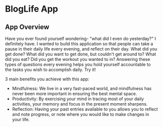 # BlogLife App

## App Overview
Have you ever found yourself wondering- "what did I even do yesterday?" I definitely have. I wanted to build this application so that people can take a pause in their daily life every evening, and reflect on their day. What did you get done? What did you want to get done, but couldn't get around to? What did you eat? Did you get the workout you wanted to in? Answering these types of questions every evening helps you hold yourself accountable to the tasks you wish to accomplish daily. Try it!

3 main benefits you achieve with this app: 
* Mindfulness: We live in a very fast-paced world, and mindfulness has never been more important in ensuring the best mental space.
* Productivity: By exercising your mind in tracing most of your daily activities, your memory and focus in the present moment sharpens.
* Reflection: Having your past entries available to you allows you to reflect and note progress, or note where you would like to make changes in your life.
